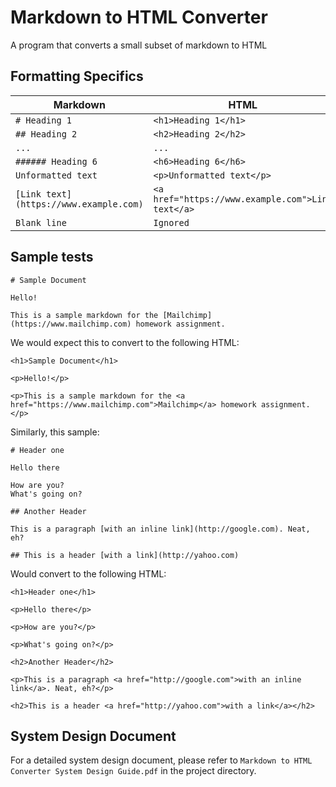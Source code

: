 # Markdown to HTML Converter
A program that converts a small subset of markdown to HTML


## Formatting Specifics
| Markdown                               | HTML                                              |
| -------------------------------------- | ------------------------------------------------- |
| `# Heading 1`                          | `<h1>Heading 1</h1>`                              | 
| `## Heading 2`                         | `<h2>Heading 2</h2>`                              | 
| `...`                                  | `...`                                             | 
| `###### Heading 6`                     | `<h6>Heading 6</h6>`                              | 
| `Unformatted text`                     | `<p>Unformatted text</p>`                         | 
| `[Link text](https://www.example.com)` | `<a href="https://www.example.com">Link text</a>` | 
| `Blank line`                           | `Ignored`                                         | 



## Sample tests

```
# Sample Document

Hello!

This is a sample markdown for the [Mailchimp](https://www.mailchimp.com) homework assignment.
```


We would expect this to convert to the following HTML:

```
<h1>Sample Document</h1>

<p>Hello!</p>

<p>This is a sample markdown for the <a href="https://www.mailchimp.com">Mailchimp</a> homework assignment.</p>
```


Similarly, this sample:

```
# Header one

Hello there

How are you?
What's going on?

## Another Header

This is a paragraph [with an inline link](http://google.com). Neat, eh?

## This is a header [with a link](http://yahoo.com)
```

Would convert to the following HTML:

```
<h1>Header one</h1>

<p>Hello there</p>

<p>How are you?</p>

<p>What's going on?</p>

<h2>Another Header</h2>

<p>This is a paragraph <a href="http://google.com">with an inline link</a>. Neat, eh?</p>

<h2>This is a header <a href="http://yahoo.com">with a link</a></h2>
```

## System Design Document
For a detailed system design document, please refer to `Markdown to HTML Converter System Design Guide.pdf` in the project directory.
